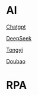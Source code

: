 # AI

[Chatgpt](https://chatgpt.com/)

[DeepSeek](https://www.deepseek.com/)

[Tongyi](https://tongyi.aliyun.com/)

[Doubao](https://www.doubao.com/chat/)

# RPA


